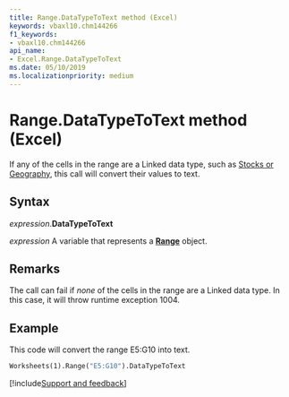 ```yaml
---
title: Range.DataTypeToText method (Excel)
keywords: vbaxl10.chm144266
f1_keywords:
- vbaxl10.chm144266
api_name:
- Excel.Range.DataTypeToText
ms.date: 05/10/2019
ms.localizationpriority: medium
---
```



# Range.DataTypeToText method (Excel)

If any of the cells in the range are a Linked data type, such as [Stocks or Geography](https://support.office.com/article/stock-quotes-and-geographic-data-61a33056-9935-484f-8ac8-f1a89e210877), this call will convert their values to text. 

## Syntax

_expression_.**DataTypeToText**

_expression_ A variable that represents a **[Range](excel.range(object).md)** object.

## Remarks

The call can fail if _none_ of the cells in the range are a Linked data type. In this case, it will throw runtime exception 1004.

## Example

This code will convert the range E5:G10 into text.

```vb
Worksheets(1).Range("E5:G10").DataTypeToText
```



[!include[Support and feedback](~/includes/feedback-boilerplate.md)]